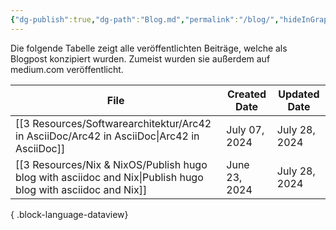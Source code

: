 ```yaml
---
{"dg-publish":true,"dg-path":"Blog.md","permalink":"/blog/","hideInGraph":true,"created":"2024-06-23T19:46:00.208+02:00","updated":"2024-05-20T23:32:04.637+02:00"}
---
```



Die folgende Tabelle zeigt alle veröffentlichten Beiträge, welche als Blogpost konzipiert wurden. Zumeist wurden sie außerdem auf medium.com veröffentlicht.

| File                                                                                                            | Created Date  | Updated Date  |
| --------------------------------------------------------------------------------------------------------------- | ------------- | ------------- |
| [[3 Resources/Softwarearchitektur/Arc42 in AsciiDoc/Arc42 in AsciiDoc\|Arc42 in AsciiDoc]]                   | July 07, 2024 | July 28, 2024 |
| [[3 Resources/Nix & NixOS/Publish hugo blog with asciidoc and Nix\|Publish hugo blog with asciidoc and Nix]] | June 23, 2024 | July 28, 2024 |

{ .block-language-dataview}
